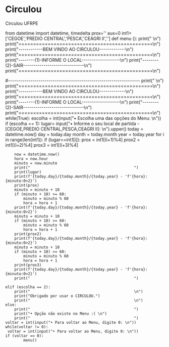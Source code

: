 # Circulou
Circulou UFRPE


from datetime import datetime, timedelta
prox=''
aux=0
int1=['CEGOE','PREDIO CENTRAL','PESCA','CEAGRI II','']
def menu ():
    print("                                              \n")
    print("==============================================\n")
    print("------------BEM VINDO AO CIRCULOU-------------\n")
    print("==============================================\n")
    print("--------(1)-INFORME O LOCAL-------------------\n")
    print("--------(2)-SAIR------------------------------\n")
    print("==============================================\n")

#-----------------------------------------------------------------
print("                                              \n")
print("==============================================\n")
print("------------BEM VINDO AO CIRCULOU-------------\n")
print("==============================================\n")
print("--------(1)-INFORME O LOCAL-------------------\n")
print("--------(2)-SAIR------------------------------\n")
print("==============================================\n")
while(True):
    escolha = int(input("• Escolha uma das opções do Menu: \n"))
    if (escolha == 1):
        lugar= input("• Informe o seu local de partida - [CEGOE,PREDIO CENTRAL,PESCA,CEAGRI II]: \n").upper()
        today = datetime.now()
        day = today.day
        month = today.month
        year = today.year
        for i in range(len(int1)):
               if (lugar==int1[i]):
                   prox = int1[(i+1)%4]
                   prox2 = int1[(i+2)%4]
                   prox3 = int1[(i+3)%4]

        now = datetime.now()
        hora = now.hour
        minuto = now.minute
        print("                                              ")
        print(lugar)
        print(f'{today.day}/{today.month}/{today.year} - 'f'{hora}:{minuto:0>2}')
        print(prox)
        minuto = minuto + 10
        if (minuto + 10) >= 60:
            minuto = minuto % 60
            hora = hora + 1
        print(f'{today.day}/{today.month}/{today.year} - 'f'{hora}:{minuto:0>2}')
        minuto = minuto + 10
        if (minuto + 10) >= 60:
            minuto = minuto % 60
            hora = hora + 1
        print(prox2)
        print(f'{today.day}/{today.month}/{today.year} - 'f'{hora}:{minuto:0>2}')
        minuto = minuto + 10
        if (minuto + 10) >= 60:
            minuto = minuto % 60
            hora = hora + 1
        print(prox3)
        print(f'{today.day}/{today.month}/{today.year} - 'f'{hora}:{minuto:0>2}')
        print("                                              ")

    elif (escolha == 2):
        print("                                              \n")
        print("Obrigado por usar o CIRCULOU.")
        print("                                              \n")
    else:
        print("                                              ")
        print("• Opção não existe no Menu :( \n")
        print("                                              ")
    voltar = int(input("• Para voltar ao Menu, digite 0: \n"))
    while(voltar != 0):
     voltar = int(input("• Para voltar ao Menu, digite 0: \n"))
    if (voltar == 0):
            menu()
